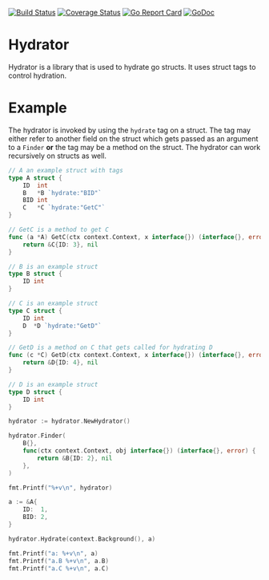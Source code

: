 [![Build Status](https://travis-ci.org/hodgesds/hydrator.svg?branch=master)](https://travis-ci.org/hodgesds/hydrator) [![Coverage Status](https://coveralls.io/repos/github/hodgesds/hydrator/badge.svg?branch=master)](https://coveralls.io/github/hodgesds/hydrator?branch=master) [![Go Report Card](https://goreportcard.com/badge/github.com/hodgesds/hydrator)](https://goreportcard.com/report/github.com/hodgesds/hydrator) [![GoDoc](https://godoc.org/github.com/hodgesds/hydrator?status.svg)](https://godoc.org/github.com/hodgesds/hydrator)

# Hydrator
Hydrator is a library that is used to hydrate go structs. It uses struct tags to control hydration.

# Example
The hydrator is invoked by using the `hydrate` tag on a struct. The tag may
either refer to another field on the struct which gets passed as an argument to
a `Finder` **or** the tag may be a method on the struct. The hydrator can work
recursively on structs as well.

```go
// A an example struct with tags
type A struct {
	ID  int
	B   *B `hydrate:"BID"`
	BID int
	C   *C `hydrate:"GetC"`
}

// GetC is a method to get C
func (a *A) GetC(ctx context.Context, x interface{}) (interface{}, error) {
	return &C{ID: 3}, nil
}

// B is an example struct
type B struct {
	ID int
}

// C is an example struct
type C struct {
	ID int
	D  *D `hydrate:"GetD"`
}

// GetD is a method on C that gets called for hydrating D
func (c *C) GetD(ctx context.Context, x interface{}) (interface{}, error) {
	return &D{ID: 4}, nil
}

// D is an example struct
type D struct {
	ID int
}

hydrator := hydrator.NewHydrator()

hydrator.Finder(
	B{},
	func(ctx context.Context, obj interface{}) (interface{}, error) {
		return &B{ID: 2}, nil
	},
)

fmt.Printf("%+v\n", hydrator)

a := &A{
	ID:  1,
	BID: 2,
}

hydrator.Hydrate(context.Background(), a)

fmt.Printf("a: %+v\n", a)
fmt.Printf("a.B %+v\n", a.B)
fmt.Printf("a.C %+v\n", a.C)
```
